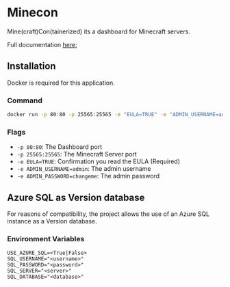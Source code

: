 # Minecon

Mine(craft)Con(tainerized) its a dashboard for Minecraft servers.

Full documentation [here](https://github.com/Giancarl021/Minecraft-Server#minecon);
## Installation

Docker is required for this application.
### Command

```bash
docker run -p 80:80 -p 25565:25565 -e "EULA=TRUE" -e "ADMIN_USERNAME=admin" -e "ADMIN_PASSWORD=changeme" -v "path/to/volume:/usr/app/data" giancarl021/minecon
```

### Flags

* ``-p 80:80``: The Dashboard port
* ``-p 25565:25565``: The Minecraft Server port
* ``-e EULA=TRUE``: Confirmation you read the EULA (Required)
* ``-e ADMIN_USERNAME=admin``: The admin username
* ``-e ADMIN_PASSWORD=changeme``: The admin password

## Azure SQL as Version database

For reasons of compatibility, the project allows the use of an Azure SQL instance as a Version database.
### Environment Variables

```env
USE_AZURE_SQL=<True|False>
SQL_USERNAME="<username>"
SQL_PASSWORD="<password>"
SQL_SERVER="<server>"
SQL_DATABASE="<database>"
```
